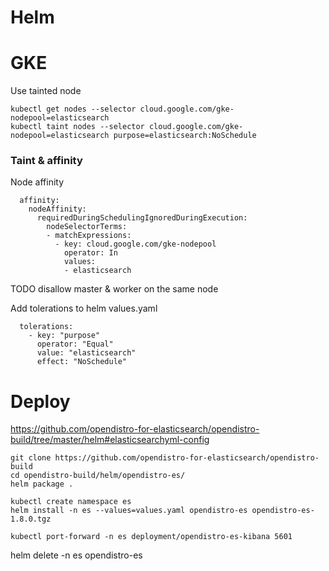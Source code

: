 Helm
===

# GKE

Use tainted node
```
kubectl get nodes --selector cloud.google.com/gke-nodepool=elasticsearch
kubectl taint nodes --selector cloud.google.com/gke-nodepool=elasticsearch purpose=elasticsearch:NoSchedule
```

### Taint & affinity

Node affinity
```
  affinity:
    nodeAffinity:
      requiredDuringSchedulingIgnoredDuringExecution:
        nodeSelectorTerms:
        - matchExpressions:
          - key: cloud.google.com/gke-nodepool
            operator: In
            values:
            - elasticsearch
```

TODO disallow master & worker on the same node

Add tolerations to helm values.yaml
```
  tolerations:
    - key: "purpose"
      operator: "Equal"
      value: "elasticsearch"
      effect: "NoSchedule"
```

# Deploy

https://github.com/opendistro-for-elasticsearch/opendistro-build/tree/master/helm#elasticsearchyml-config

```
git clone https://github.com/opendistro-for-elasticsearch/opendistro-build
cd opendistro-build/helm/opendistro-es/
helm package .

kubectl create namespace es
helm install -n es --values=values.yaml opendistro-es opendistro-es-1.8.0.tgz

kubectl port-forward -n es deployment/opendistro-es-kibana 5601
```

helm delete -n es opendistro-es
